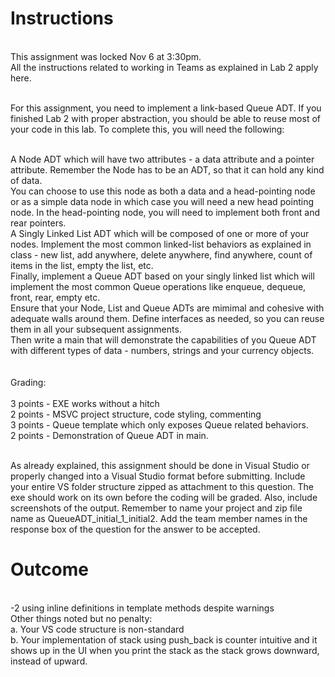 # Instructions
<br />This assignment was locked Nov 6 at 3:30pm.
<br />All the instructions related to working in Teams as explained in Lab 2 apply here.

 

<br />For this assignment, you need to implement a link-based Queue ADT.  If you finished Lab 2 with proper abstraction, you should be able to reuse most of your code in this lab.  To complete this, you will need the following:

 

<br />A Node ADT which will have two attributes - a data attribute and a pointer attribute.  Remember the Node has to be an ADT, so that it can hold any kind of data.
<br />You can choose to use this node as both a data and a head-pointing node or as a simple data node in which case you will need a new head pointing node.  In the head-pointing node, you will need to implement both front and rear pointers.
<br />A Singly Linked List ADT which will be composed of one or more of your nodes.  Implement the most common linked-list behaviors as explained in class - new list, add anywhere, delete anywhere, find anywhere, count of items in the list, empty the list, etc.
<br />Finally, implement a Queue ADT based on your singly linked list which will implement the most common Queue operations like enqueue, dequeue, front, rear, empty etc.
<br />Ensure that your Node, List and Queue ADTs are mimimal and cohesive with adequate walls around them.  Define interfaces as needed, so you can reuse them in all your subsequent assignments.
<br />Then write a main that will demonstrate the capabilities of you Queue ADT with different types of data - numbers, strings and your currency objects.
<br /> 
<br />
<br />Grading:
<br />
<br />3 points - EXE works without a hitch
<br />2 points - MSVC project structure, code styling, commenting
<br />3 points - Queue template which only exposes Queue related behaviors.
<br />2 points - Demonstration of Queue ADT in main.
 

<br />As already explained, this assignment should be done in Visual Studio or properly changed into a Visual Studio format before submitting.  Include your entire VS folder structure zipped as attachment to this question.  The exe should work on its own before the coding will be graded.  Also, include screenshots of the output.  Remember to name your project and zip file name as QueueADT_initial_1_initial2.  Add the team member names in the response box of the question for the answer to be accepted.

# Outcome
<br />-2 using inline definitions in template methods despite warnings
<br />Other things noted but no penalty:
<br />a. Your VS code structure is non-standard
<br />b. Your implementation of stack using push_back is counter intuitive and it shows up in the UI when you print the stack as the stack grows downward, instead of upward.